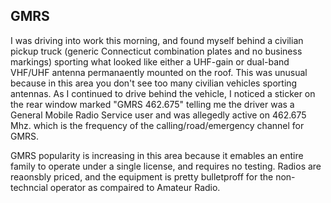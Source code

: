 ## GMRS

<p>I was driving into work this morning, and found myself behind a civilian pickup truck (generic Connecticut combination plates and no business markings) sporting what looked like either a UHF-gain or dual-band VHF/UHF antenna permanaently mounted on the roof. This was unusual because in this area you don't see too many civilian vehicles sporting antennas. As I continued to drive behind the vehicle, I noticed a sticker on the rear window marked "GMRS 462.675" telling me the driver was a General Mobile Radio Service user and was allegedly active on 462.675 Mhz. which is the frequency of the calling/road/emergency channel for GMRS.</p>

<p>GMRS popularity is increasing in this area because it emables an entire family to operate under a single license, and requires no testing. Radios are reaonsbly priced, and the equipment is pretty bulletproff for the non-techncial operator as compaired to Amateur Radio.</p>
